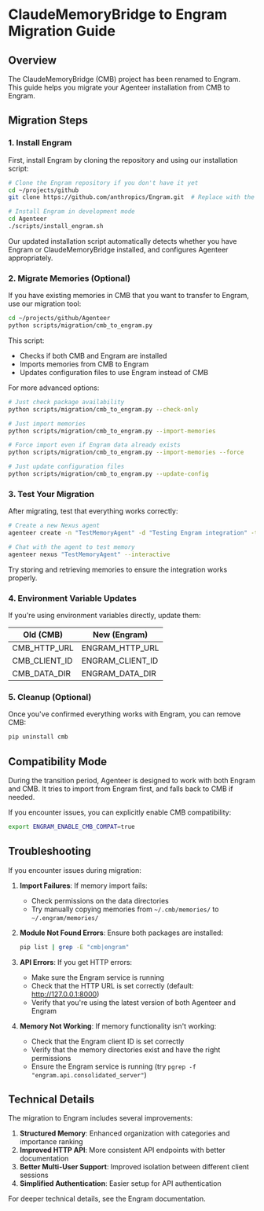 # ClaudeMemoryBridge to Engram Migration Guide

## Overview

The ClaudeMemoryBridge (CMB) project has been renamed to Engram. This guide helps you migrate your Agenteer installation from CMB to Engram.

## Migration Steps

### 1. Install Engram

First, install Engram by cloning the repository and using our installation script:

```bash
# Clone the Engram repository if you don't have it yet
cd ~/projects/github
git clone https://github.com/anthropics/Engram.git  # Replace with the actual repo URL

# Install Engram in development mode
cd Agenteer
./scripts/install_engram.sh
```

Our updated installation script automatically detects whether you have Engram or ClaudeMemoryBridge installed, and configures Agenteer appropriately.

### 2. Migrate Memories (Optional)

If you have existing memories in CMB that you want to transfer to Engram, use our migration tool:

```bash
cd ~/projects/github/Agenteer
python scripts/migration/cmb_to_engram.py
```

This script:
- Checks if both CMB and Engram are installed
- Imports memories from CMB to Engram
- Updates configuration files to use Engram instead of CMB

For more advanced options:

```bash
# Just check package availability
python scripts/migration/cmb_to_engram.py --check-only

# Just import memories
python scripts/migration/cmb_to_engram.py --import-memories

# Force import even if Engram data already exists
python scripts/migration/cmb_to_engram.py --import-memories --force

# Just update configuration files
python scripts/migration/cmb_to_engram.py --update-config
```

### 3. Test Your Migration

After migrating, test that everything works correctly:

```bash
# Create a new Nexus agent
agenteer create -n "TestMemoryAgent" -d "Testing Engram integration" -t nexus

# Chat with the agent to test memory
agenteer nexus "TestMemoryAgent" --interactive
```

Try storing and retrieving memories to ensure the integration works properly.

### 4. Environment Variable Updates

If you're using environment variables directly, update them:

| Old (CMB)         | New (Engram)        |
|-------------------|---------------------|
| CMB_HTTP_URL      | ENGRAM_HTTP_URL     |
| CMB_CLIENT_ID     | ENGRAM_CLIENT_ID    |
| CMB_DATA_DIR      | ENGRAM_DATA_DIR     |

### 5. Cleanup (Optional)

Once you've confirmed everything works with Engram, you can remove CMB:

```bash
pip uninstall cmb
```

## Compatibility Mode

During the transition period, Agenteer is designed to work with both Engram and CMB. It tries to import from Engram first, and falls back to CMB if needed.

If you encounter issues, you can explicitly enable CMB compatibility:

```bash
export ENGRAM_ENABLE_CMB_COMPAT=true
```

## Troubleshooting

If you encounter issues during migration:

1. **Import Failures**: If memory import fails:
   - Check permissions on the data directories
   - Try manually copying memories from `~/.cmb/memories/` to `~/.engram/memories/`

2. **Module Not Found Errors**: Ensure both packages are installed:
   ```bash
   pip list | grep -E "cmb|engram"
   ```

3. **API Errors**: If you get HTTP errors:
   - Make sure the Engram service is running
   - Check that the HTTP URL is set correctly (default: http://127.0.0.1:8000)
   - Verify that you're using the latest version of both Agenteer and Engram

4. **Memory Not Working**: If memory functionality isn't working:
   - Check that the Engram client ID is set correctly
   - Verify that the memory directories exist and have the right permissions
   - Ensure the Engram service is running (try `pgrep -f "engram.api.consolidated_server"`)

## Technical Details

The migration to Engram includes several improvements:

1. **Structured Memory**: Enhanced organization with categories and importance ranking
2. **Improved HTTP API**: More consistent API endpoints with better documentation
3. **Better Multi-User Support**: Improved isolation between different client sessions
4. **Simplified Authentication**: Easier setup for API authentication

For deeper technical details, see the Engram documentation.